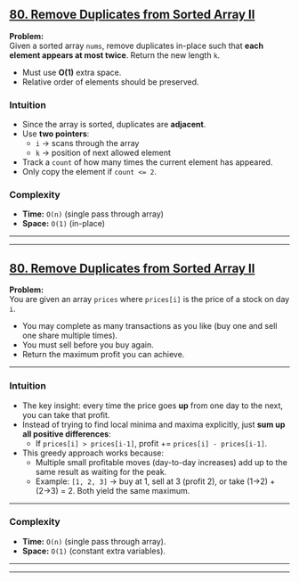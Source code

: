 ## [80. Remove Duplicates from Sorted Array II](https://leetcode.com/problems/remove-duplicates-from-sorted-array-ii/?envType=study-plan-v2&envId=top-interview-150)

**Problem:**  
Given a sorted array `nums`, remove duplicates in-place such that **each element appears at most twice**. Return the new length `k`.  
- Must use **O(1)** extra space.  
- Relative order of elements should be preserved.  


### Intuition  
- Since the array is sorted, duplicates are **adjacent**.  
- Use **two pointers**:  
  - `i` → scans through the array  
  - `k` → position of next allowed element  
- Track a `count` of how many times the current element has appeared.  
- Only copy the element if `count <= 2`.  


### Complexity  
- **Time:** `O(n)` (single pass through array)  
- **Space:** `O(1)` (in-place)  

---
---

## [80. Remove Duplicates from Sorted Array II](https://leetcode.com/problems/best-time-to-buy-and-sell-stock-ii/description/?envType=study-plan-v2&envId=top-interview-150)

**Problem:**  
You are given an array `prices` where `prices[i]` is the price of a stock on day `i`.  
- You may complete as many transactions as you like (buy one and sell one share multiple times).  
- You must sell before you buy again.  
- Return the maximum profit you can achieve.

---

### Intuition  
- The key insight: every time the price goes **up** from one day to the next, you can take that profit.  
- Instead of trying to find local minima and maxima explicitly, just **sum up all positive differences**:  
  - If `prices[i] > prices[i-1]`, profit += `prices[i] - prices[i-1]`.  
- This greedy approach works because:  
  - Multiple small profitable moves (day-to-day increases) add up to the same result as waiting for the peak.  
  - Example: `[1, 2, 3]` → buy at 1, sell at 3 (profit 2), or take (1→2) + (2→3) = 2. Both yield the same maximum.  

---

### Complexity  
- **Time:** `O(n)` (single pass through array).  
- **Space:** `O(1)` (constant extra variables).  

---
---
